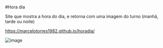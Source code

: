 #Hora dia

Site que mostra a hora do dia, e retorna com uma imagem do turno (manhã, tarde ou noite)

https://marcelotorres1982.github.io/horadia/

![image](https://github.com/marcelotorres1982/horadia/assets/5902370/23cd61e3-9da1-4270-acc3-ddd546da65ff)

